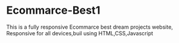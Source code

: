 # Ecommarce-Best1
This is a fully responsive Ecommarce best dream projects website, Responsive for all devices,buil using HTML,CSS,Javascript
